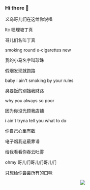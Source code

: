 ### Hi there 👋

<!--
**Aecous/Aecous** is a ✨ _special_ ✨ repository because its `README.md` (this file) appears on your GitHub profile.

Here are some ideas to get you started:

- 🔭 I’m currently working on ...
- 🌱 I’m currently learning ...
- 👯 I’m looking to collaborate on ...
- 🤔 I’m looking for help with ...
- 💬 Ask me about ...
- 📫 How to reach me: ...
- 😄 Pronouns: ...
- ⚡ Fun fact: ...
-->

义乌哥儿们在这给你说唱

ltc 嗯理塘丁真

哥儿们名叫丁真

smoking round e-cigarettes new

我的小马名字叫珍珠

假烟发现就跑路

baby i ain't smoking by your rules

臭要饭的别挡我财路

why you always so poor

因为你没光顾我店铺

i ain't tryna tell you what to do

你自己心里有数

电子烟我这最靠谱

给我看看你吞云吐雾

ohmy 哥儿们哥儿们哥儿们

只想给你尝尝所有的口味

<div align="center"> <img src="https://github-readme-stats.vercel.app/api/top-langs/?username=Aecous&hide_title=true&hide_border=true&layout=compact&langs_count=6&text_color=000&icon_color=fff&bg_color=0,52fa5a,4dfcff,c64dff&theme=graywhite" /> </div>
